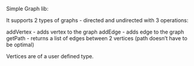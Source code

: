 Simple Graph lib:
 
It supports 2 types of graphs - directed and undirected with 3 operations:

 addVertex - adds vertex to the graph
 addEdge - adds edge to the graph
 getPath - returns a list of edges between 2 vertices (path doesn’t have to be optimal)
 
Vertices are of a user defined type.